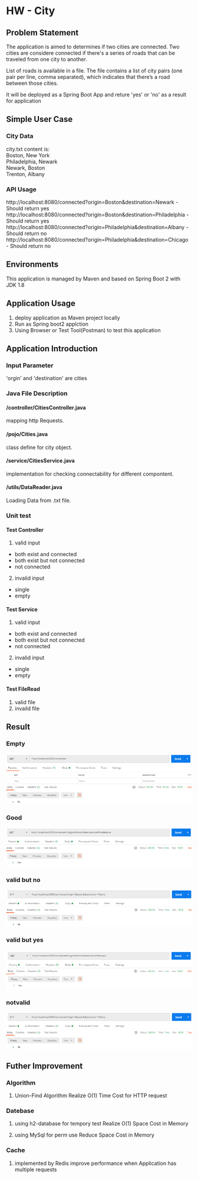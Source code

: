 # HW - City


## Problem Statement
The application is aimed to determines if two cities are connected. Two cities are considere connected if there's a series of roads that can be traveled from one city to another.

List of roads is available in a file. The file contains a list of city pairs (one pair per line, comma separated), which indicates that there’s a road between those cities.

It will be deployed as a Spring Boot App and reture 'yes' or 'no' as a result for application

## Simple User Case
### City Data
city.txt content is: <br>
        Boston, New York<br>
        Philadelphia, Newark<br>
        Newark, Boston<br>
        Trenton, Albany<br>
### API Usage
http://localhost:8080/connected?origin=Boston&destination=Newark  - Should return yes<br>
http://localhost:8080/connected?origin=Boston&destination=Philadelphia - Should return yes<br>
http://localhost:8080/connected?origin=Philadelphia&destination=Albany - Should return no<br>
http://localhost:8080/connected?origin=Philadelphia&destination=Chicago - Should return no<br>


## Environments

This application is managed by Maven and based on Spring Boot 2 with JDK 1.8


## Application Usage
1. deploy application as Maven project locally
2. Run as Spring boot2 applction
3. Using Browser or Test Tool(Postman) to test this application


## Application Introduction
### Input Parameter 
'orgin' and 'destination' are cities 

### Java File Description
#### /controller/CitiesController.java
mapping http Requests. 

#### /pojo/Cities.java
class define for city object.

#### /service/CitiesService.java
implementation for checking connectability for different compontent.

#### /utils/DataReader.java
Loading Data from .txt file.

### Unit test
#### Test Controller
1. valid input <br>
  - both exist and connected <br>
  - both exist but not connected <br>
  - not connected<br>
2. invalid input<br>
  - single <br>
  - empty <br>
  
#### Test Service
1. valid input <br>
  - both exist and connected <br>
  - both exist but not connected <br>
  - not connected<br>
2. invalid input<br>
  - single <br>
  - empty <br>


#### Test FileRead
1. valid file
2. invaild file

## Result
### Empty
![image](https://github.com/RuiZheng1103/HW-City/blob/main/pic/empty.png)
### Good
![image](https://github.com/RuiZheng1103/HW-City/blob/main/pic/good.png)
### valid but no
![image](https://github.com/RuiZheng1103/HW-City/blob/main/pic/validno.png)
### valid but yes
![image](https://github.com/RuiZheng1103/HW-City/blob/main/pic/validyes.png)
### notvalid
![image](https://github.com/RuiZheng1103/HW-City/blob/main/pic/validno.png)


## Futher Improvement 

### Algorithm
1. Union-Find Algorithm
Realize O(1) Time Cost for HTTP request

### Datebase
1. using h2-database for tempory test
Realize O(1) Space Cost in Memory

2. using MySql for perm use
Reduce Space Cost in Memory

### Cache
1. implemented by Redis
improve performance when Application has multiple requests
